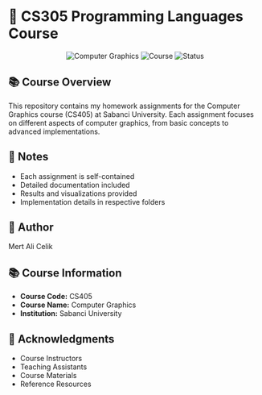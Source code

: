 # 🎨 CS305 Programming Languages Course

<div align="center">

![Computer Graphics](https://img.shields.io/badge/CS405-Computer%20Graphics-blueviolet)
![Course](https://img.shields.io/badge/Sabanci%20University-CS405-blue)
![Status](https://img.shields.io/badge/Status-Completed-success)

</div>

## 📚 Course Overview

This repository contains my homework assignments for the Computer Graphics course (CS405) at Sabanci University. Each assignment focuses on different aspects of computer graphics, from basic concepts to advanced implementations.


## 📝 Notes

- Each assignment is self-contained
- Detailed documentation included
- Results and visualizations provided
- Implementation details in respective folders

## 👤 Author

Mert Ali Celik

## 📚 Course Information

- **Course Code:** CS405
- **Course Name:** Computer Graphics
- **Institution:** Sabanci University

## 🙏 Acknowledgments

- Course Instructors
- Teaching Assistants
- Course Materials
- Reference Resources
